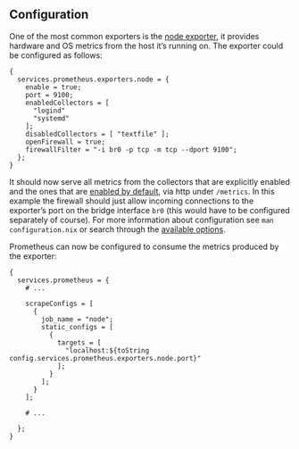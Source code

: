 ## Configuration

One of the most common exporters is the [node exporter](https://github.com/prometheus/node_exporter), it provides hardware and OS metrics from the host it’s running on. The exporter could be configured as follows:

```programlisting
{
  services.prometheus.exporters.node = {
    enable = true;
    port = 9100;
    enabledCollectors = [
      "logind"
      "systemd"
    ];
    disabledCollectors = [ "textfile" ];
    openFirewall = true;
    firewallFilter = "-i br0 -p tcp -m tcp --dport 9100";
  };
}
```

It should now serve all metrics from the collectors that are explicitly enabled and the ones that are [enabled by default](https://github.com/prometheus/node_exporter#enabled-by-default), via http under `/metrics`. In this example the firewall should just allow incoming connections to the exporter’s port on the bridge interface `br0` (this would have to be configured separately of course). For more information about configuration see `man configuration.nix` or search through the [available options](https://nixos.org/nixos/options.html#prometheus.exporters).

Prometheus can now be configured to consume the metrics produced by the exporter:

```programlisting
{
  services.prometheus = {
    # ...

    scrapeConfigs = [
      {
        job_name = "node";
        static_configs = [
          {
            targets = [
              "localhost:${toString config.services.prometheus.exporters.node.port}"
            ];
          }
        ];
      }
    ];

    # ...

  };
}
```
